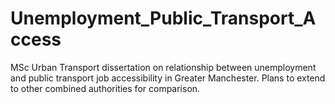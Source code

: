 # Unemployment_Public_Transport_Access
MSc Urban Transport dissertation on relationship between unemployment and public transport job accessibility in Greater Manchester. Plans to extend to other combined authorities for comparison.
